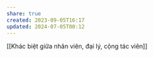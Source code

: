 ```yaml
---
share: true
created: 2023-09-05T16:17
updated: 2024-07-05T00:12
---
```

[[Khác biệt giữa nhân viên, đại lý, cộng tác viên]]